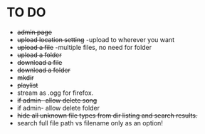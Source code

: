 TO DO
=============

+ ~~admin page~~
+ ~~upload location setting~~ -upload to wherever you want
+ ~~upload a file~~ -multiple files, no need for folder
+ ~~upload a folder~~
+ ~~download a file~~
+ ~~download a folder~~
+ ~~mkdir~~
+ ~~playlist~~
+ stream as .ogg for firefox.
+ ~~if admin- allow delete song~~
+ if admin- allow delete folder
+ ~~hide all unknown file types from dir listing and search results.~~
+ search full file path vs filename only as an option!
